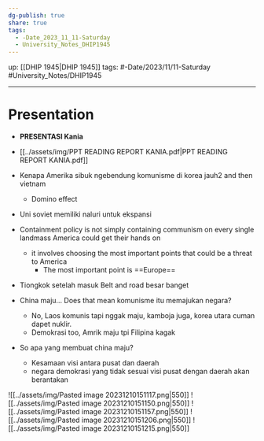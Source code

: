```yaml
---
dg-publish: true
share: true
tags:
  - -Date_2023_11_11-Saturday
  - University_Notes_DHIP1945
---
```


up: [[DHIP 1945|DHIP 1945]] 
tags: #-Date/2023/11/11-Saturday #University_Notes/DHIP1945  
___
# Presentation

- **PRESENTASI Kania** 
- [[../assets/img/PPT READING REPORT KANIA.pdf|PPT READING REPORT KANIA.pdf]]

- Kenapa Amerika sibuk ngebendung komunisme di korea jauh2 and then vietnam 
	- Domino effect

- Uni soviet memiliki naluri untuk ekspansi

- Containment policy is not simply containing communism on every single landmass America could get their hands on 
	- it involves choosing the most important points that could be a threat to America 
		- The most important point is ==Europe== 

- Tiongkok setelah masuk Belt and road besar banget 

- China maju... Does that mean komunisme itu memajukan negara? 
	- No, Laos komunis tapi nggak maju, kamboja juga, korea utara cuman dapet nuklir.
	- Demokrasi too, Amrik maju tpi Filipina kagak
- So apa yang membuat china maju?
	- Kesamaan visi antara pusat dan daerah
	- negara demokrasi yang tidak sesuai visi pusat dengan daerah akan berantakan

![[../assets/img/Pasted image 20231210151117.png|550]]
![[../assets/img/Pasted image 20231210151150.png|550]]
![[../assets/img/Pasted image 20231210151157.png|550]]
![[../assets/img/Pasted image 20231210151206.png|550]]
![[../assets/img/Pasted image 20231210151215.png|550]]

